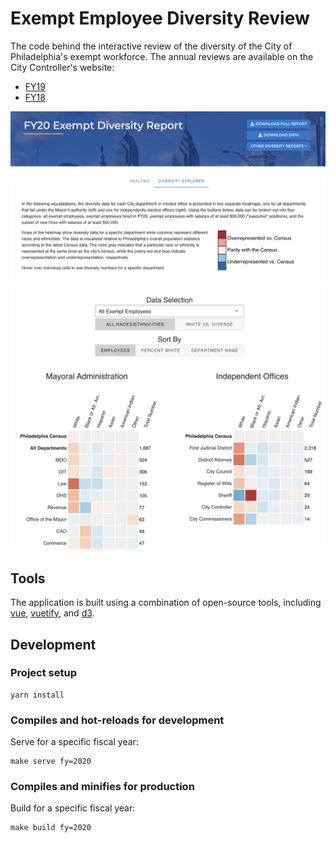 # Exempt Employee Diversity Review

The code behind the interactive review of the diversity of the City of Philadelphia's exempt workforce. The annual
reviews are available on the City Controller's website:

- [FY19](https://controller.phila.gov/philadelphia-audits/fy19-exempt-employee-diversity/)
- [FY18](https://controller.phila.gov/philadelphia-audits/fy18-exempt-employee-diversity/)



![Interactive Dashboard Part 1](public/report-screenshot-1.png)
![Interactive Dashboard Part 2](public/report-screenshot-2.png)

## Tools

The application is built using a combination of open-source tools, including
[vue](https://github.com/vuejs/vue), [vuetify](https://github.com/vuetifyjs/vuetify), 
and [d3](https://github.com/d3/d3).

## Development

### Project setup
```
yarn install
```
### Compiles and hot-reloads for development

Serve for a specific fiscal year:

```
make serve fy=2020
```

### Compiles and minifies for production

Build for a specific fiscal year:
```
make build fy=2020
```
